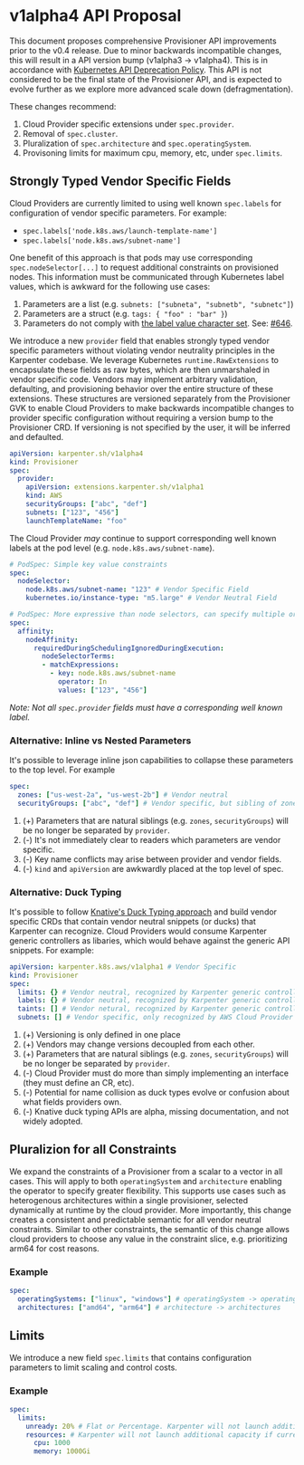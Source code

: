 # v1alpha4 API Proposal
This document proposes comprehensive Provisioner API improvements prior to the v0.4 release. Due to minor backwards incompatible changes, this will result in a API version bump (v1alpha3 -> v1alpha4). This is in accordance with [Kubernetes API Deprecation Policy](https://kubernetes.io/docs/reference/using-api/deprecation-policy/). This API is not considered to be the final state of the Provisioner API, and is expected to evolve further as we explore more advanced scale down (defragmentation).

These changes recommend:
1. Cloud Provider specific extensions under `spec.provider`.
2. Removal of `spec.cluster`.
3. Pluralization of `spec.architecture` and `spec.operatingSystem`.
4. Provisoning limits for maximum cpu, memory, etc, under `spec.limits`.

## Strongly Typed Vendor Specific Fields
Cloud Providers are currently limited to using well known `spec.labels` for configuration of vendor specific parameters. For example:
- `spec.labels['node.k8s.aws/launch-template-name']`
- `spec.labels['node.k8s.aws/subnet-name']`

One benefit of this approach is that pods may use corresponding `spec.nodeSelector[...]` to request additional constraints on provisioned nodes. This information must be communicated through Kubernetes label values, which is awkward for the following use cases:
1. Parameters are a list (e.g. `subnets: ["subneta", "subnetb", "subnetc"]`)
2. Parameters are a struct (e.g. `tags: { "foo" : "bar" }`)
3. Parameters do not comply with [the label value character set](https://kubernetes.io/docs/concepts/overview/working-with-objects/labels/#syntax-and-character-set). See: [#646](https://github.com/awslabs/karpenter/issues/646).

We introduce a new `provider` field that enables strongly typed vendor specific parameters without violating vendor neutrality principles in the Karpenter codebase. We leverage Kubernetes `runtime.RawExtensions` to encapsulate these fields as raw bytes, which are then unmarshaled in vendor specific code. Vendors may implement arbitrary validation, defaulting, and provisioning behavior over the entire structure of these extensions. These structures are versioned separately from the Provisioner GVK to enable Cloud Providers to make backwards incompatible changes to provider specific configuration without requiring a version bump to the Provisioner CRD. If versioning is not specified by the user, it will be inferred and defaulted.

```yaml
apiVersion: karpenter.sh/v1alpha4
kind: Provisioner
spec:
  provider:
    apiVersion: extensions.karpenter.sh/v1alpha1
    kind: AWS
    securityGroups: ["abc", "def"]
    subnets: ["123", "456"]
    launchTemplateName: "foo"
```

The Cloud Provider *may* continue to support corresponding well known labels at the pod level (e.g. `node.k8s.aws/subnet-name`).

```yaml
# PodSpec: Simple key value constraints
spec:
  nodeSelector:
    node.k8s.aws/subnet-name: "123" # Vendor Specific Field
    kubernetes.io/instance-type: "m5.large" # Vendor Neutral Field
```

```yaml
# PodSpec: More expressive than node selectors, can specify multiple or preferences
spec:
  affinity:
    nodeAffinity:
      requiredDuringSchedulingIgnoredDuringExecution:
        nodeSelectorTerms:
        - matchExpressions:
          - key: node.k8s.aws/subnet-name
            operator: In
            values: ["123", "456"]
```

*Note: Not all `spec.provider` fields must have a corresponding well known label.*

### Alternative: Inline vs Nested Parameters
It's possible to leverage inline json capabilities to collapse these parameters to the top level. For example
```yaml
spec:
  zones: ["us-west-2a", "us-west-2b"] # Vendor neutral
  securityGroups: ["abc", "def"] # Vendor specific, but sibling of zones
```

1. (+) Parameters that are natural siblings (e.g. `zones`, `securityGroups`) will be no longer be separated by `provider`.
2. (-) It's not immediately clear to readers which parameters are vendor specific.
3. (-) Key name conflicts may arise between provider and vendor fields.
4. (-) `kind` and `apiVersion` are awkwardly placed at the top level of spec.

### Alternative: Duck Typing

It's possible to follow [Knative's Duck Typing approach](https://www.youtube.com/watch?v=kldVg63Utuw) and build vendor specific CRDs that contain vendor neutral snippets (or ducks) that Karpenter can recognize. Cloud Providers would consume Karpenter generic controllers as libaries, which would behave against the generic API snippets. For example:

```yaml
apiVersion: karpenter.k8s.aws/v1alpha1 # Vendor Specific
kind: Provisioner
spec:
  limits: {} # Vendor neutral, recognized by Karpenter generic controllers
  labels: {} # Vendor neutral, recognized by Karpenter generic controllers
  taints: [] # Vendor netural, recognized by Karpenter generic controllers
  subnets: [] # Vendor specific, only recognized by AWS Cloud Provider code
```

1. (+) Versioning is only defined in one place
2. (+) Vendors may change versions decoupled from each other.
3. (+) Parameters that are natural siblings (e.g. `zones`, `securityGroups`) will be no longer be separated by `provider`.
4. (-) Cloud Provider must do more than simply implementing an interface (they must define an CR, etc).
5. (-) Potential for name collision as duck types evolve or confusion about what fields providers own.
6. (-) Knative duck typing APIs are alpha, missing documentation, and not widely adopted.

## Pluralizion for all Constraints
We expand the constraints of a Provisioner from a scalar to a vector in all cases. This will apply to both `operatingSystem` and `architecture` enabling the operator to specify greater flexibility. This supports use cases such as heterogenous architectures within a single provisioner, selected dynamically at runtime by the cloud provider. More importantly, this change creates a consistent and predictable semantic for all vendor neutral constraints. Similar to other constraints, the semantic of this change allows cloud providers to choose any value in the constraint slice, e.g. prioritizing arm64 for cost reasons.
### Example
```yaml
spec:
  operatingSystems: ["linux", "windows"] # operatingSystem -> operatingSystems
  architectures: ["amd64", "arm64"] # architecture -> architectures
```

## Limits

We introduce a new field `spec.limits` that contains configuration parameters to limit scaling and control costs.

### Example
```yaml
spec:
  limits:
    unready: 20% # Flat or Percentage. Karpenter will not launch additional capacity if current unready nodes exceeds this value
    resources: # Karpenter will not launch additional capacity if current capacity exceeds this value
      cpu: 1000
      memory: 1000Gi
```
